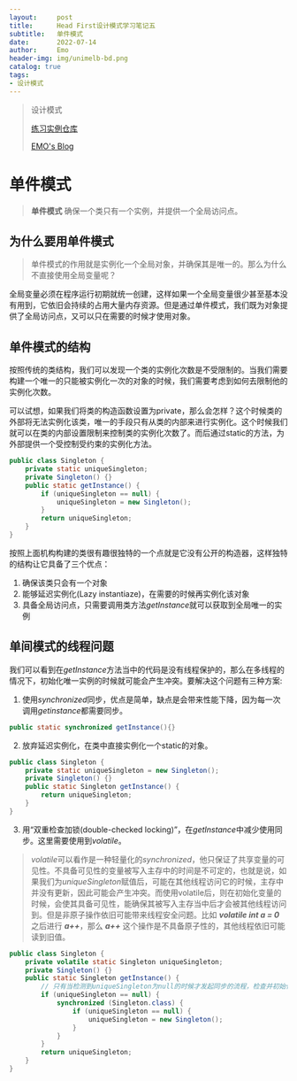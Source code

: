 ```yaml
---
layout:     post
title:      Head First设计模式学习笔记五
subtitle:   单件模式
date:       2022-07-14
author:     Emo
header-img: img/unimelb-bd.png
catalog: true
tags:
- 设计模式
---
```


> 设计模式
> 
> [练习实例仓库](https://github.com/EMOSAMA/DesignPatternTry)
> 
> [EMO's Blog](https://emosama.github.io/)
> 

# 单件模式
> **单件模式** 确保一个类只有一个实例，并提供一个全局访问点。

## 为什么要用单件模式
> 单件模式的作用就是实例化一个全局对象，并确保其是唯一的。那么为什么不直接使用全局变量呢？

全局变量必须在程序运行初期就统一创建，这样如果一个全局变量很少甚至基本没有用到，它依旧会持续的占用大量内存资源。但是通过单件模式，我们既为对象提供了全局访问点，又可以只在需要的时候才使用对象。

## 单件模式的结构
按照传统的类结构，我们可以发现一个类的实例化次数是不受限制的。当我们需要构建一个唯一的只能被实例化一次的对象的时候，我们需要考虑到如何去限制他的实例化次数。

可以试想，如果我们将类的构造函数设置为private，那么会怎样？这个时候类的外部将无法实例化该类，唯一的手段只有从类的内部来进行实例化。这个时候我们就可以在类的内部设置限制来控制类的实例化次数了。而后通过static的方法，为外部提供一个受控制受约束的实例化方法。

```java
public class Singleton {
    private static uniqueSingleton;
    private Singleton() {}
    public static getInstance() {
        if (uniqueSingleton == null) {
            uniqueSingleton = new Singleton();
        }
        return uniqueSingleton;
    }
} 
```

按照上面机构构建的类很有趣很独特的一个点就是它没有公开的构造器，这样独特的结构让它具备了三个优点：
1. 确保该类只会有一个对象
2. 能够延迟实例化(Lazy instantiaze)，在需要的时候再实例化该对象
3. 具备全局访问点，只需要调用类方法*getInstance*就可以获取到全局唯一的实例 

## 单间模式的线程问题
我们可以看到在*getInstance*方法当中的代码是没有线程保护的，那么在多线程的情况下，初始化唯一实例的时候就可能会产生冲突。要解决这个问题有三种方案:
1. 使用*synchronized*同步，优点是简单，缺点是会带来性能下降，因为每一次调用*getinstance*都需要同步。

```java
public static synchronized getInstance(){}
```

2. 放弃延迟实例化，在类中直接实例化一个static的对象。

```java
public class Singleton {
    private static uniqueSingleton = new Singleton();
    private Singleton() {}
    public static Singleton getInstance() {
        return uniqueSingleton;
    }
}
```

3. 用“双重检查加锁(double-checked locking)”，在*getInstance*中减少使用同步。这里需要使用到*volatile*。
>*volatile*可以看作是一种轻量化的*synchronized*，他只保证了共享变量的可见性。不具备可见性的变量被写入主存中的时间是不可定的，也就是说，如果我们为*uniqueSingleton*赋值后，可能在其他线程访问它的时候，主存中并没有更新，因此可能会产生冲突。而使用volatile后，则在初始化变量的时候，会使其具备可见性，能确保其被写入主存当中后才会被其他线程访问到。但是非原子操作依旧可能带来线程安全问题。比如 ***volatile int a = 0*** 之后进行 ***a++***，那么 ***a++*** 这个操作是不具备原子性的，其他线程依旧可能读到旧值。

```java
public class Singleton {
    private volatile static Singleton uniqueSingleton;
    private Singleton() {}
    public static Singleton getInstance() {
        // 只有当检测到uniqueSingleton为null的时候才发起同步的流程，检查并初始化单例。
        if (uniqueSingleton == null) {
            synchronized (Singleton.class) {
                if (uniqueSingleton == null) {
                    uniqueSingleton = new Singleton();
                }
            }
        }
        return uniqueSingleton;
    }
}
```
